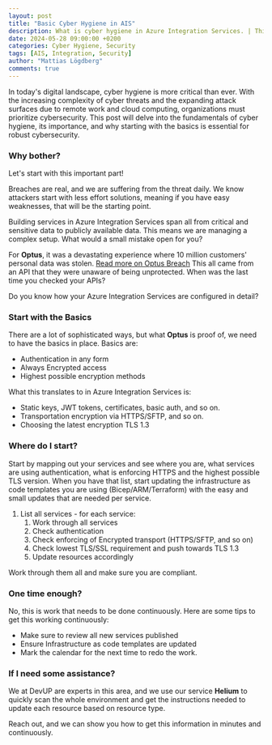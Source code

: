 ```yaml
---
layout: post
title: "Basic Cyber Hygiene in AIS"
description: What is cyber hygiene in Azure Integration Services. | This post gives an introduction to the concept Cyber Hygiene in Azure Integration Services.
date: 2024-05-28 09:00:00 +0200
categories: Cyber Hygiene, Security
tags: [AIS, Integration, Security]
author: "Mattias Lögdberg"
comments: true
---
```


In today's digital landscape, cyber hygiene is more critical than ever. With the increasing complexity of cyber threats and the expanding attack surfaces due to remote work and cloud computing, organizations must prioritize cybersecurity. This post will delve into the fundamentals of cyber hygiene, its importance, and why starting with the basics is essential for robust cybersecurity.

### Why bother?
Let's start with this important part!

Breaches are real, and we are suffering from the threat daily. We know attackers start with less effort solutions, meaning if you have easy weaknesses, that will be the starting point.

Building services in Azure Integration Services span all from critical and sensitive data to publicly available data. This means we are managing a complex setup. What would a small mistake open for you?

For **Optus**, it was a devastating experience where 10 million customers' personal data was stolen. [Read more on Optus Breach](https://www.bbc.com/news/world-australia-63056838)
This all came from an API that they were unaware of being unprotected. When was the last time you checked your APIs?

Do you know how your Azure Integration Services are configured in detail?

### Start with the Basics
There are a lot of sophisticated ways, but what **Optus** is proof of, we need to have the basics in place. Basics are:

* Authentication in any form
* Always Encrypted access
* Highest possible encryption methods

What this translates to in Azure Integration Services is:

* Static keys, JWT tokens, certificates, basic auth, and so on.
* Transportation encryption via HTTPS/SFTP, and so on.
* Choosing the latest encryption TLS 1.3

### Where do I start?

Start by mapping out your services and see where you are, what services are using authentication, what is enforcing HTTPS and the highest possible TLS version. When you have that list, start updating the infrastructure as code templates you are using (Bicep/ARM/Terraform) with the easy and small updates that are needed per service.

1. List all services - for each service:
    1. Work through all services
    1. Check authentication
    1. Check enforcing of Encrypted transport (HTTPS/SFTP, and so on)
    1. Check lowest TLS/SSL requirement and push towards TLS 1.3
    1. Update resources accordingly

Work through them all and make sure you are compliant.

### One time enough?
No, this is work that needs to be done continuously. Here are some tips to get this working continuously:
* Make sure to review all new services published
* Ensure Infrastructure as code templates are updated
* Mark the calendar for the next time to redo the work.

### If I need some assistance?
We at DevUP are experts in this area, and we use our service **Helium** to quickly scan the whole environment and get the instructions needed to update each resource based on resource type.

Reach out, and we can show you how to get this information in minutes and continuously.
